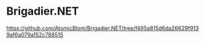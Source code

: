 # Brigadier.NET
https://github.com/AtomicBlom/Brigadier.NET/tree/f495a815d6da26629f9139af6a079a152c788515